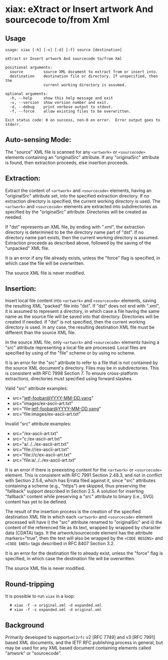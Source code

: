 # xiax: eXtract or Insert artwork And sourcecode to/from Xml
 

## Usage

```
usage: xiax [-h] [-v] [-d] [-f] source [destination]

eXtract or Insert artwork And sourcecode to/from Xml

positional arguments:
  source         source XML document to extract from or insert into.
  destination    destination file or directory. If unspecified, then the
                 current working directory is assumed.

optional arguments:
  -h, --help     show this help message and exit
  -v, --version  show version number and exit.
  -d, --debug    print verbose output to stdout.
  -f, --force    allow existing files to be overwritten.

Exit status code: 0 on success, non-0 on error.  Error output goes to stderr.
```

## Auto-sensing Mode:

The "source" XML file is scanned for any `<artwork>` or `<sourcecode>`
elements containing an "originalSrc" attribute.  If any "originalSrc" 
attribute is found, then extraction proceeds, else insertion proceeds.

## Extraction:

Extract the content of `<artwork>` and `<sourcecode>` elements, having an
"originalSrc" attribute set, into the specified extraction directory.
If no extraction directory is specified, the current working directory
is used.  The `<artwork>` and `<sourcecode>` elements are extracted into
subdirectories as specified by the "originalSrc" attribute.  Directories
will be created as needed.

If "dst" represents an XML file, by ending with ".xml", the extraction
directory is determined to be the directory name part of "dst".  If
no directory name part exists, then the current working directory is
assumed.  Extraction proceeds as described above, followed by the saving
of the "unpacked" XML file.

It is an error if any file already exists, unless the "force" flag is
specified, in which case the file will be overwritten. 

The source XML file is never modified.


## Insertion:

Insert local file content into `<artwork>` and `<sourcecode>` elements,
saving the resulting XML "packed" file into "dst".  If "dst" does
not end with ".xml", it is assumed to represent a directory, in which
case a file having the same name as the source file will be saved into
that directory.  Directories will be created if needed.  If  "dst" is
not specified, then the current working directory is used.  In any
case, the resulting destination XML file must be different than the
source XML file.
    
In the source XML file, only `<artwork>` and `<sourcecode>` elements
having a "src" attribute representing a local file are processed.
Local files are specified by using of the "file" scheme or by using
no scheme.

It is an error for the "src" attribute to refer to a file that is not
contained by the source XML document's directory.  Files may be in
subdirectories.  This is consistent with RFC 7998 Section 7. To ensure
cross-platform extractions, directories must specified using forward
slashes.  

Valid "src" attribute examples:
  - src="ietf-foobar@YYYY-MM-DD.yang"
  - src="images/ex-ascii-art.txt"
  - src="file:ietf-foobar@YYYY-MM-DD.yang"
  - src="file:images/ex-ascii-art.txt"
  
Invalid "src" attribute examples:
  - src="/ex-ascii-art.txt"
  - src="c:/ex-ascii-art.txt"
  - src="a/../../ex-ascii-art.txt"
  - src="file:///ex-ascii-art.txt"
  - src="file://c/ex-ascii-art.txt"
  - src="file:a/../../ex-ascii-art.txt"

It is an error if there is preexisting content for the `<artwork>`
or `<sourcecode>` element.  This is consistent with RFC 7991 Section
2.48.3, and not in conflict with Section 2.5.6, which has Errata
filed against it, since "src" attributes containing a scheme (e.g.,
"https") are skipped, thus preserving the "fallback" support
described in Section 2.5.  A solution for inserting "fallback"
content while preserving a "src" attribute to binary (i.e., SVG)
content has yet to be defined.

The result of the insertion process is the creation of the specified
destination XML file in which each `<artwork>` and `<sourcecode>` element
processed will have i) the "src" attribute renamed to "originalSrc"
and ii) the content of the referenced file as its text, wrapped by
wrapped by character data (CDATA) tags.  It the artwork/sourcecode
element has the attribute markers="true", then the text will also
be wrapped by the `<CODE BEGINS>` and `<CODE ENDS>` tags described in
RFC 8407 Section 3.2.
 
It is an error for the destination file to already exist, unless
the "force" flag is specified, in which case the destination file
will be overwritten. 

The source XML file is never modified.


## Round-tripping

It is possible to run `xiax` in a loop:

```
  # xiax -f -s original.xml -d expanded.xml
  # xiax -f -s expanded.xml -d original.xml
```

## Background

Primarily developed to support`xml2rfc` v2 [RFC 7749] and v3 [RFC 7991] 
based XML documents, and the IETF RFC publishing process in general, 
but may be used for any XML based document containing elements called 
"artwork" or "sourcecode". 
